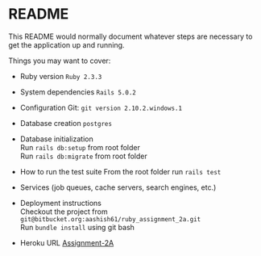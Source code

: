 # README

This README would normally document whatever steps are necessary to get the
application up and running.

Things you may want to cover:

* Ruby version
`Ruby 2.3.3`

* System dependencies
`Rails 5.0.2`

* Configuration
Git: `git version 2.10.2.windows.1`

* Database creation
`postgres`

* Database initialization  
Run `rails db:setup` from root folder   
Run `rails db:migrate` from root folder

* How to run the test suite
From the root folder run `rails test`

* Services (job queues, cache servers, search engines, etc.)

* Deployment instructions  
Checkout the project from `git@bitbucket.org:aashish61/ruby_assignment_2a.git`  
Run `bundle install` using git bash


* Heroku URL
[Assignment-2A](https://vast-bayou-50586.herokuapp.com/)